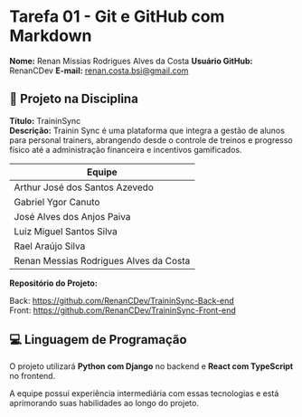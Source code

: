 # Tarefa 01 - Git e GitHub com Markdown

**Nome:** Renan Missias Rodrigues Alves da Costa
**Usuário GitHub:** RenanCDev
**E-mail:** renan.costa.bsi@gmail.com

## 📌 Projeto na Disciplina
**Título:** TraininSync  
**Descrição:** Trainin Sync é uma plataforma que integra a gestão de alunos para personal trainers, abrangendo desde o controle de treinos e progresso físico até a administração financeira e incentivos gamificados.
  

| Equipe                               
|-------------------------------------|
| Arthur José dos Santos Azevedo      |
| Gabriel Ygor Canuto                 |
| José Alves dos Anjos Paiva          |
| Luiz Miguel Santos Silva            |
| Rael Araújo Silva                   |
| Renan Messias Rodrigues Alves da Costa |


**Repositório do Projeto:**

 Back: https://github.com/RenanCDev/TraininSync-Back-end  
 Front: https://github.com/RenanCDev/TraininSync-Front-end

## 💻 Linguagem de Programação
O projeto utilizará **Python com Django** no backend e **React com TypeScript** no frontend.

A equipe possui experiência intermediária com essas tecnologias e está aprimorando suas habilidades ao longo do projeto.